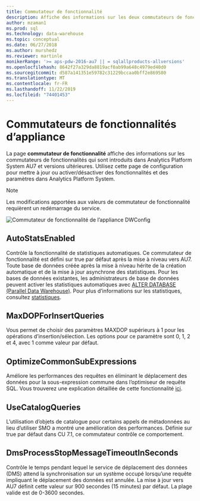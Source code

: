 ```yaml
---
title: Commutateur de fonctionnalité
description: Affiche des informations sur les deux commutateurs de fonctionnalités qui sont introduits dans Analytics Platform System AU7.
author: mzaman1
ms.prod: sql
ms.technology: data-warehouse
ms.topic: conceptual
ms.date: 06/27/2018
ms.author: murshedz
ms.reviewer: martinle
monikerRange: '>= aps-pdw-2016-au7 || = sqlallproducts-allversions'
ms.openlocfilehash: 8642f27a329da8819acf0ab99a648c4979ed40d0
ms.sourcegitcommit: d587a141351e59782c31229bccaa0bff2e869580
ms.translationtype: MT
ms.contentlocale: fr-FR
ms.lasthandoff: 11/22/2019
ms.locfileid: "74401453"
---
```

# <a name="appliance-feature-switches"></a>Commutateurs de fonctionnalités d’appliance

La page **commutateur de fonctionnalité** affiche des informations sur les commutateurs de fonctionnalités qui sont introduits dans Analytics Platform System AU7 et versions ultérieures. Utilisez cette page de configuration pour mettre à jour ou activer/désactiver des fonctionnalités et des paramètres dans Analytics Platform System.

> [!NOTE]
> Les modifications apportées aux valeurs de commutateur de fonctionnalité requièrent un redémarrage du service.

![Commutateur de fonctionnalité de l’appliance DWConfig](media/feature-switch/SQL_Server_PDW_DWConfig_feature_switch.png "Commutateur de fonctionnalité de l’appliance DWConfig")

## <a name="autostatsenabled"></a>AutoStatsEnabled

Contrôle la fonctionnalité de statistiques automatiques. Ce commutateur de fonctionnalité est défini sur true par défaut après la mise à niveau vers AU7. Toute base de données créée après la mise à niveau hérite de la création automatique et de la mise à jour asynchrone des statistiques. Pour les bases de données existantes, les administrateurs de base de données peuvent activer les statistiques automatiques avec [ALTER DATABASE (Parallel Data Warehouse)](../t-sql/statements/alter-database-transact-sql.md?tabs=sqlpdw). Pour plus d’informations sur les statistiques, consultez [statistiques](../relational-databases/statistics/statistics.md).

## <a name="maxdopforinsertqueries"></a>MaxDOPForInsertQueries

Vous permet de choisir des paramètres MAXDOP supérieurs à 1 pour les opérations d’insertion/sélection. Les options pour ce paramètre sont 0, 1, 2 et 4, avec 1 comme valeur par défaut.

## <a name="optimizecommonsubexpressions"></a>OptimizeCommonSubExpressions

Améliore les performances des requêtes en éliminant le déplacement des données pour la sous-expression commune dans l’optimiseur de requête SQL. Vous trouverez une explication détaillée de cette fonctionnalité [ici](common-sub-expression-elimination.md).

## <a name="usecatalogqueries"></a>UseCatalogQueries

L’utilisation d’objets de catalogue pour certains appels de métadonnées au lieu d’utiliser SMO a montré une amélioration des performances. Définie sur true par défaut dans CU 7.1, ce commutateur contrôle ce comportement.

## <a name="dmsprocessstopmessagetimeoutinseconds"></a>DmsProcessStopMessageTimeoutInSeconds

Contrôle le temps pendant lequel le service de déplacement des données (DMS) attend la synchronisation sur un système occupé lorsqu’une requête impliquant le déplacement des données est annulée. La mise à jour vers AU7 définit cette valeur sur 900 secondes (15 minutes) par défaut. La plage valide est de 0-3600 secondes.
